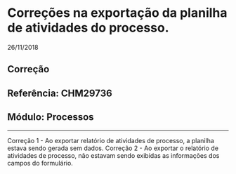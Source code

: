 # Correções na exportação da planilha de atividades do processo.
26/11/2018
## Correção
## Referência: CHM29736
## Módulo: Processos
***

Correção 1 - Ao exportar relatório de atividades de processo, a planilha estava sendo gerada sem dados.
Correção 2 - Ao exportar o relatório de atividades de processo, não estavam sendo exibidas as informações dos campos do formulário.